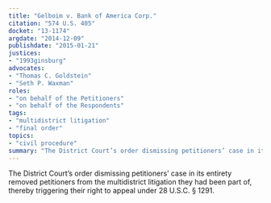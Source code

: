 ```yaml
---
title: "Gelboim v. Bank of America Corp."
citation: "574 U.S. 405"
docket: "13-1174"
argdate: "2014-12-09"
publishdate: "2015-01-21"
justices:
- "1993ginsburg"
advocates:
- "Thomas C. Goldstein"
- "Seth P. Waxman"
roles:
- "on behalf of the Petitioners"
- "on behalf of the Respondents"
tags:
- "multidistrict litigation"
- "final order"
topics:
- "civil procedure"
summary: "The District Court’s order dismissing petitioners’ case in its entirety removed petitioners from the multidistrict litigation they had been part of, thereby triggering their right to appeal under 28 U.S.C. § 1291."
---
```

The District Court’s order dismissing petitioners’ case in its entirety removed petitioners from the multidistrict litigation they had been part of, thereby triggering their right to appeal under 28 U.S.C. § 1291.

